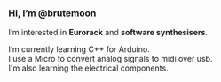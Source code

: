 <h3>Hi, I’m @brutemoon</H3>
<p>I’m interested in <b>Eurorack</b> and <b>software synthesisers</b>. </p>
<p>I’m currently learning C++ for Arduino. </br>
I use a Micro to convert analog signals to midi over usb.</br>
I'm also learning the electrical components.</p>

<!---
brutemoon/brutemoon is a ✨ special ✨ repository because its `README.md` (this file) appears on your GitHub profile.
You can click the Preview link to take a look at your changes.
--->
